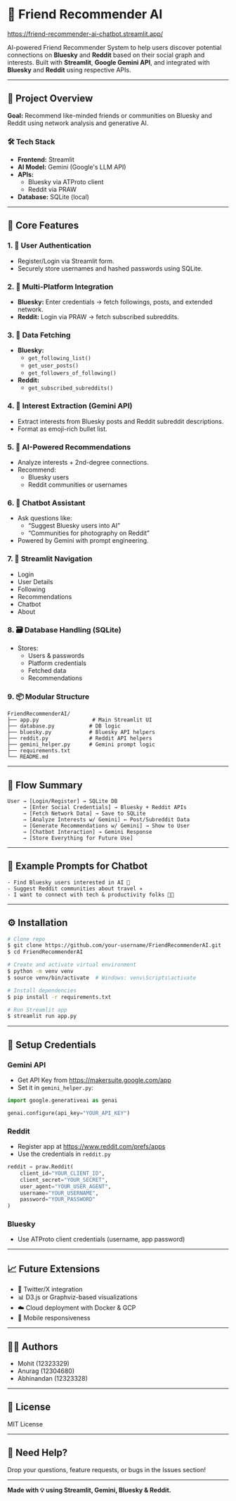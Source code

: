 # 📘 Friend Recommender AI
https://friend-recommender-ai-chatbot.streamlit.app/

AI-powered Friend Recommender System to help users discover potential connections on **Bluesky** and **Reddit** based on their social graph and interests. Built with **Streamlit**, **Google Gemini API**, and integrated with **Bluesky** and **Reddit** using respective APIs.

---

## 🚀 Project Overview

**Goal:** Recommend like-minded friends or communities on Bluesky and Reddit using network analysis and generative AI.

### 🛠️ Tech Stack
- **Frontend:** Streamlit
- **AI Model:** Gemini (Google's LLM API)
- **APIs:**
  - Bluesky via ATProto client
  - Reddit via PRAW
- **Database:** SQLite (local)

---

## 🔑 Core Features

### 1. 🔐 User Authentication
- Register/Login via Streamlit form.
- Securely store usernames and hashed passwords using SQLite.

### 2. 🔗 Multi-Platform Integration
- **Bluesky:** Enter credentials → fetch followings, posts, and extended network.
- **Reddit:** Login via PRAW → fetch subscribed subreddits.

### 3. 📡 Data Fetching
- **Bluesky:**
  - `get_following_list()`
  - `get_user_posts()`
  - `get_followers_of_following()`
- **Reddit:**
  - `get_subscribed_subreddits()`

### 4. 🧠 Interest Extraction (Gemini API)
- Extract interests from Bluesky posts and Reddit subreddit descriptions.
- Format as emoji-rich bullet list.

### 5. 🤝 AI-Powered Recommendations
- Analyze interests + 2nd-degree connections.
- Recommend:
  - Bluesky users
  - Reddit communities or usernames

### 6. 💬 Chatbot Assistant
- Ask questions like:
  - “Suggest Bluesky users into AI”
  - “Communities for photography on Reddit”
- Powered by Gemini with prompt engineering.

### 7. 🧭 Streamlit Navigation
- Login
- User Details
- Following
- Recommendations
- Chatbot
- About

### 8. 🗃️ Database Handling (SQLite)
- Stores:
  - Users & passwords
  - Platform credentials
  - Fetched data
  - Recommendations

### 9. 📦 Modular Structure
```
FriendRecommenderAI/
├── app.py                 # Main Streamlit UI
├── database.py           # DB logic
├── bluesky.py            # Bluesky API helpers
├── reddit.py             # Reddit API helpers
├── gemini_helper.py      # Gemini prompt logic
├── requirements.txt
└── README.md
```

---

## 🔄 Flow Summary

```text
User → [Login/Register] → SQLite DB
     → [Enter Social Credentials] → Bluesky + Reddit APIs
     → [Fetch Network Data] → Save to SQLite
     → [Analyze Interests w/ Gemini] ← Post/Subreddit Data
     → [Generate Recommendations w/ Gemini] → Show to User
     → [Chatbot Interaction] → Gemini Response
     → [Store Everything for Future Use]
```

---

## 🧪 Example Prompts for Chatbot
```
- Find Bluesky users interested in AI 🤖
- Suggest Reddit communities about travel ✈️
- I want to connect with tech & productivity folks 👨‍💻
```

---

## ⚙️ Installation
```bash
# Clone repo
$ git clone https://github.com/your-username/FriendRecommenderAI.git
$ cd FriendRecommenderAI

# Create and activate virtual environment
$ python -m venv venv
$ source venv/bin/activate  # Windows: venv\Scripts\activate

# Install dependencies
$ pip install -r requirements.txt

# Run Streamlit app
$ streamlit run app.py
```

---

## 🔐 Setup Credentials

### Gemini API
- Get API Key from https://makersuite.google.com/app
- Set it in `gemini_helper.py`:
```python
import google.generativeai as genai

genai.configure(api_key="YOUR_API_KEY")
```

### Reddit
- Register app at https://www.reddit.com/prefs/apps
- Use the credentials in `reddit.py`
```python
reddit = praw.Reddit(
    client_id="YOUR_CLIENT_ID",
    client_secret="YOUR_SECRET",
    user_agent="YOUR_USER_AGENT",
    username="YOUR_USERNAME",
    password="YOUR_PASSWORD"
)
```

### Bluesky
- Use ATProto client credentials (username, app password)

---

## 📈 Future Extensions
- 🔗 Twitter/X integration
- 📊 D3.js or Graphviz-based visualizations
- ☁️ Cloud deployment with Docker & GCP
- 📱 Mobile responsiveness

---

## 👨‍💻 Authors
- Mohit (12323329)
- Anurag (12304680)
- Abhinandan (12323328)

---

## 📜 License
MIT License

---

## 💬 Need Help?
Drop your questions, feature requests, or bugs in the Issues section!

---

**Made with 💡 using Streamlit, Gemini, Bluesky & Reddit.**

